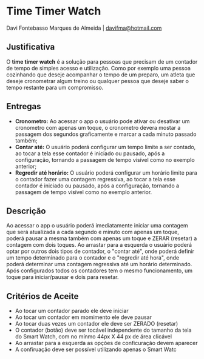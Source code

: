 # Time Timer Watch
Davi Fontebasso Marques de Almeida | davifma@hotmail.com 
## Justificativa
O **time timer watch** é a solução para pessoas que precisam de um contador de tempo de simples acesso e utilização. Como por exemplo uma pessoa cozinhando que deseje acompanhar o tempo de um preparo, 
um atleta que deseje cronometrar algum treino ou qualquer pessoa que deseje saber o tempo restante para um compromisso.
## Entregas
+ **Cronometro:** Ao acessar o app o usuário pode ativar ou desativar um cronometro com apenas um toque, o cronometro devera mostar a passagem dos segundos graficamente e marcar a cada minuto passado também;
+ **Contar até:** O usuário poderá configurar um tempo limite a ser contado, ao tocar a tela esse contador é iniciado ou pausado, após a configuração, tornando a passagem de tempo visível como no exemplo anterior;
+ **Regredir até horário:** O usuário poderá configurar um horário limite para o contador fazer uma contagem regressiva, ao tocar a tela esse contador é iniciado ou pausado,
após a configuração, tornando a passagem de tempo visível como no exemplo anterior.
## Descrição
Ao acessar o app o usuário poderá imediatamente iniciar uma contagem que será atualizada a cada segundo e minuto com apenas um toque, poderá pausar a mesma também com apenas um toque e ZERAR (resetar) a contagem com dois toques. Ao arrastar para a esquerda o usuário poderá optar por outros dois tipos de contador, o "contar até", onde poderá definir um tempo determinado para o contador e o "regredir até hora", onde poderá determinar uma contagem regressiva até um horário determinado. Após configurados todos os contadores tem o mesmo funcionamento, um toque para iniciar/pausar e dois para resetar.
## Critérios de Aceite
+ Ao tocar um contador parado ele deve iniciar
+ Ao tocar um contador em momimento ele deve pausar
+ Ao tocar duas vezes um contador ele deve ser ZERADO (resetar)
+ O contador (botão) deve ser tocável independente do tamanho da tela do Smart Watch, com no mínmo 44px X 44 px de área clicável
+ Ao arrastar para a esquerda as opções de conficuração devem aparecer
+ A confiruação deve ser possível utilizando apenas o Smart Watc
